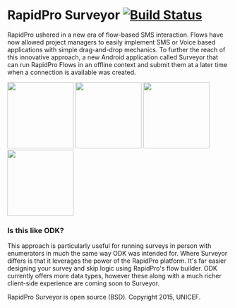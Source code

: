 # RapidPro Surveyor [![Build Status](https://travis-ci.org/rapidpro/surveyor.svg?branch=master)](https://travis-ci.org/rapidpro/surveyor)

RapidPro ushered in a new era of flow-based SMS interaction. Flows have now allowed project managers to easily implement SMS or Voice based applications with simple drag-and-drop mechanics. To further the reach of this innovative approach, a new Android application called Surveyor that can run RapidPro Flows in an offline context and submit them at a later time when a connection is available was created.

<img src="https://raw.githubusercontent.com/rapidpro/surveyor/master/screens/screen_download.png" width="150">
<img src="https://raw.githubusercontent.com/rapidpro/surveyor/master/screens/screen_list.png" width="150">
<img src="https://raw.githubusercontent.com/rapidpro/surveyor/master/screens/screen_flow_details.png" width="150">
<img src="https://raw.githubusercontent.com/rapidpro/surveyor/master/screens/screen_flow.png" width="150">

### Is this like ODK?
This approach is particularly useful for running surveys in person with enumerators in much the same way ODK was intended for. Where Surveyor differs is that it leverages the power of the RapidPro platform. It's far easier designing your survey and skip logic using RapidPro's flow builder. ODK currently offers more data types, however these along with a much richer client-side experience are coming soon to Surveyor.

RapidPro Surveyor is open source (BSD). Copyright 2015, UNICEF.

